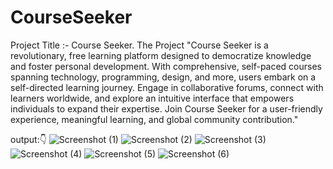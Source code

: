 # CourseSeeker

Project Title :- Course Seeker. The Project "Course Seeker is a revolutionary, free learning platform designed to democratize knowledge and foster personal development. With comprehensive, self-paced courses spanning technology, programming, design, and more, users embark on a self-directed learning journey. Engage in collaborative forums, connect with learners worldwide, and explore an intuitive interface that empowers individuals to expand their expertise. Join Course Seeker for a user-friendly experience, meaningful learning, and global community contribution."

output:👇
![Screenshot (1)](https://github.com/Jayeshpatil9869/CourseSeeker/assets/97843592/ed5f28b4-2092-4ae4-928f-dee2f3bd993c)
![Screenshot (2)](https://github.com/Jayeshpatil9869/CourseSeeker/assets/97843592/dfb6f46f-3f88-45a6-af71-997fadb0aa4c)
![Screenshot (3)](https://github.com/Jayeshpatil9869/CourseSeeker/assets/97843592/1e457c92-ef95-4a14-a60f-79ed70305fa7)
![Screenshot (4)](https://github.com/Jayeshpatil9869/CourseSeeker/assets/97843592/a947d7e5-870a-48c1-afdc-a731c23a2798)
![Screenshot (5)](https://github.com/Jayeshpatil9869/CourseSeeker/assets/97843592/10dc3be7-47f9-40f6-ae38-07bdcb63bd84)
![Screenshot (6)](https://github.com/Jayeshpatil9869/CourseSeeker/assets/97843592/698df170-a4bd-4e6c-8e66-37cbd0a0464e)
